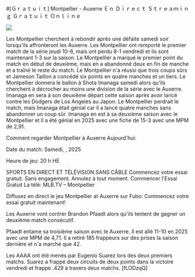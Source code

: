 #[Ｇｒａｔｕｉｔ] Montpellier - Auxerre Ｅｎ Ｄｉｒｅｃｔ Ｓｔｒｅａｍｉｎｇ Ｇｒａｔｕｉｔ Ｏｎｌｉｎｅ  
  
  
[![](https://i.imgur.com/qSNzIqt.png)](https://movie.rssnews.media/mapFcMFHc.php)  
  
Les Montpellier cherchent à rebondir après une défaite samedi soir lorsqu'ils affronteront les Auxerre. Les Montpellier ont remporté le premier match de la série jeudi 10-6, mais ont perdu 8-1 vendredi et ils sont maintenant 1-3 sur la saison. Le Montpellier a marqué le premier point du match en début de deuxième, mais en a abandonné deux en fin de manche et a traîné le reste du match. Le Montpellier n'a réussi que trois coups sûrs et Jameson Taillon a concédé six points en quatre manches et un tiers. Le Montpellier donnera le ballon à Shota Imanaga samedi alors qu'ils cherchent à décrocher au moins une division de la série avec le Auxerre. Imanaga en sera à son deuxième départ cette saison après avoir lancé contre les Dodgers de Los Angeles au Japon. Le Montpellier perdrait le match, mais Imanaga était génial car il a lancé quatre manches sans abandonner un coup sûr. Imanaga en est à sa deuxième saison avec le Montpellier et il a été génial en 2025 avec une fiche de 15-3 avec une MPM de 2,91.

Comment regarder Montpellier à Auxerre Aujourd'hui:

Date du match: Samedi, , 2025

Heure de jeu: 20 h HE

SPORTS EN DIRECT ET TÉLÉVISION SANS CÂBLE
Commencez votre essai gratuit. Sans engagement. Annulez à tout moment.
Commencer l'Essai Gratuit
La télé: MLB.TV – Montpellier

Diffusez en direct le jeu Montpellier at Auxerre sur Fubo: Commencez votre essai gratuit maintenant!

Les Auxerre vont contrer Brandon Pfaadt alors qu'ils tentent de gagner un deuxième match consécutif.

Pfaadt entame sa troisième saison avec le Auxerre. Il est allé 11-10 en 2025 avec une MPM de 4,71. Il a retiré 185 frappeurs sur des prises la saison dernière et n'a marché que 42.

Les AAAA ont été menés par Eugenio Suarez lors des deux premiers matchs. Suarez a frappé deux circuits de deux points dans la victoire vendredi et frappe .429 à travers deux matchs. [fLODzqQ]